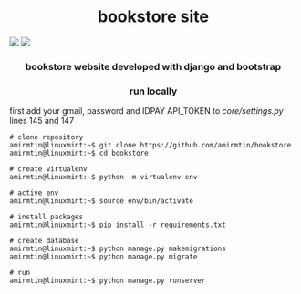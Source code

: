 <h1 align="center"> 
  bookstore site
</h1>

<img src="https://static.djangoproject.com/img/icon-touch.e4872c4da341.png">
<img src="https://getbootstrap.com/docs/5.0/assets/img/favicons/apple-touch-icon.png">
<h3 align="center"> 
   bookstore website developed with django and bootstrap
</h3>
<h3 align="center"> 
    run locally
</h3>
  
  
first add your gmail, password and IDPAY API_TOKEN to *core/settings.py* lines 145 and 147


```console
# clone repository
amirmtin@linuxmint:~$ git clone https://github.com/amirmtin/bookstore
amirmtin@linuxmint:~$ cd bookstore

# create virtualenv
amirmtin@linuxmint:~$ python -m virtualenv env

# active env
amirmtin@linuxmint:~$ source env/bin/activate

# install packages
amirmtin@linuxmint:~$ pip install -r requirements.txt

# create database
amirmtin@linuxmint:~$ python manage.py makemigrations
amirmtin@linuxmint:~$ python manage.py migrate

# run
amirmtin@linuxmint:~$ python manage.py runserver

```